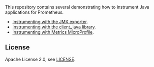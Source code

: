This repository contains several demonstrating how to instrument Java applications for Prometheus.

* [Instrumenting with the JMX exporter](./jmx_exporter).
* [Instrumenting with the client_java library](./client_java).
* [Instrumenting with Metrics MicroProfile](./mp_metrics).

## License

Apache License 2.0, see [LICENSE](https://github.com/prometheus/prometheus/blob/master/LICENSE).
